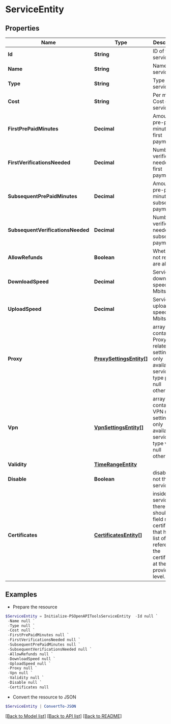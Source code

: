 # ServiceEntity
## Properties

Name | Type | Description | Notes
------------ | ------------- | ------------- | -------------
**Id** | **String** | ID of the service | [optional] 
**Name** | **String** | Name of the service | 
**Type** | **String** | Type of the service | 
**Cost** | **String** | Per minute Cost of the service | 
**FirstPrePaidMinutes** | **Decimal** | Amount of pre-paid minutes for first payment | [optional] 
**FirstVerificationsNeeded** | **Decimal** | Number of verifications needed for first payment | [optional] 
**SubsequentPrePaidMinutes** | **Decimal** | Amount of pre-paid minutes for subsequent payments | [optional] 
**SubsequentVerificationsNeeded** | **Decimal** | Number of verifications needed for subsequent payments | [optional] 
**AllowRefunds** | **Boolean** | Whether or not refunds are allowed | [optional] 
**DownloadSpeed** | **Decimal** | Service download speed in Mbits | 
**UploadSpeed** | **Decimal** | Service upload speed in Mbits | 
**Proxy** | [**ProxySettingsEntity[]**](ProxySettingsEntity.md) | array containing Proxy related settings. only available if service is of type proxy, null otherwise | [optional] 
**Vpn** | [**VpnSettingsEntity[]**](VpnSettingsEntity.md) | array containing VPN related settings. only available if service is of type vpn, null otherwise | [optional] 
**Validity** | [**TimeRangeEntity**](TimeRangeEntity.md) |  | [optional] 
**Disable** | **Boolean** | disable or not the service | 
**Certificates** | [**CertificatesEntity[]**](CertificatesEntity.md) | inside each service, there should be a field named certificates that has a list of IDs, referencing the certificates at the provider level. | [optional] 

## Examples

- Prepare the resource
```powershell
$ServiceEntity = Initialize-PSOpenAPIToolsServiceEntity  -Id null `
 -Name null `
 -Type null `
 -Cost null `
 -FirstPrePaidMinutes null `
 -FirstVerificationsNeeded null `
 -SubsequentPrePaidMinutes null `
 -SubsequentVerificationsNeeded null `
 -AllowRefunds null `
 -DownloadSpeed null `
 -UploadSpeed null `
 -Proxy null `
 -Vpn null `
 -Validity null `
 -Disable null `
 -Certificates null
```

- Convert the resource to JSON
```powershell
$ServiceEntity | ConvertTo-JSON
```

[[Back to Model list]](../README.md#documentation-for-models) [[Back to API list]](../README.md#documentation-for-api-endpoints) [[Back to README]](../README.md)

